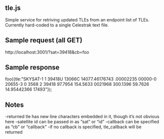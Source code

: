 tle.js
------------
Simple service for retriving updated TLEs from an endpoint list of TLEs.  Currently hard-coded to a single Celestrak text file.

Sample request (all GET)
------------
http://localhost:3001/?sat=39418&cb=foo

Sample response
------------
foo({tle:"SKYSAT-1 1 39418U 13066C 14077.46176743 .00002235 00000-0 20655-3 0 3568 2 39418 97.7954 154.5633 0021968 300.1396 59.7626 14.95442366 17493"});

Notes
------------
-returned tle has new line characters embedded in it, though it’s not obvious here
-satellite id can be passed in as “sat” or “id”
-callback can be specified as “cb” or “callback”
-if no callback is specified, tle_callback will be returned